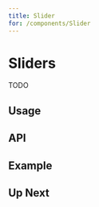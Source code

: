 ```yaml
---
title: Slider
for: /components/Slider
---
```


# Sliders

TODO

## Usage

<usage name="BasicSlider" title="Basic Slider" />

## API
<api />

## Example

<usage name="SliderTicks" title="Ticks & Steps" />

<usage name="MinMaxSlider" title="Min & Max" />

<usage name="Thermostat" title="Advanced Example: Thermostat" />

## Up Next